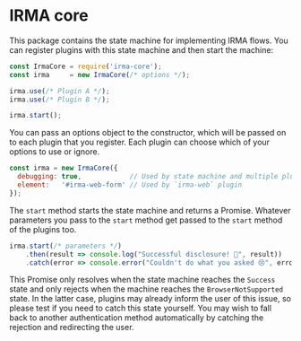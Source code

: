 # IRMA core

This package contains the state machine for implementing IRMA flows. You can
register plugins with this state machine and then start the machine:

```javascript
const IrmaCore = require('irma-core');
const irma     = new IrmaCore(/* options */);

irma.use(/* Plugin A */);
irma.use(/* Plugin B */);

irma.start();
```

You can pass an options object to the constructor, which will be passed on to
each plugin that you register. Each plugin can choose which of your options to
use or ignore.

```javascript
const irma = new IrmaCore({
  debugging: true,            // Used by state machine and multiple plugins
  element:   '#irma-web-form' // Used by `irma-web` plugin
});
```

The `start` method starts the state machine and returns a Promise. Whatever
parameters you pass to the `start` method get passed to the `start` method of the
plugins too.

```javascript
irma.start(/* parameters */)
    .then(result => console.log("Successful disclosure! 🎉", result))
    .catch(error => console.error("Couldn't do what you asked 😢", error));
```

This Promise only resolves when the state machine reaches the `Success` state
and only rejects when the machine reaches the `BrowserNotSupported` state. In
the latter case, plugins may already inform the user of this issue, so please
test if you need to catch this state yourself. You may wish to fall back to
another authentication method automatically by catching the rejection and
redirecting the user.
